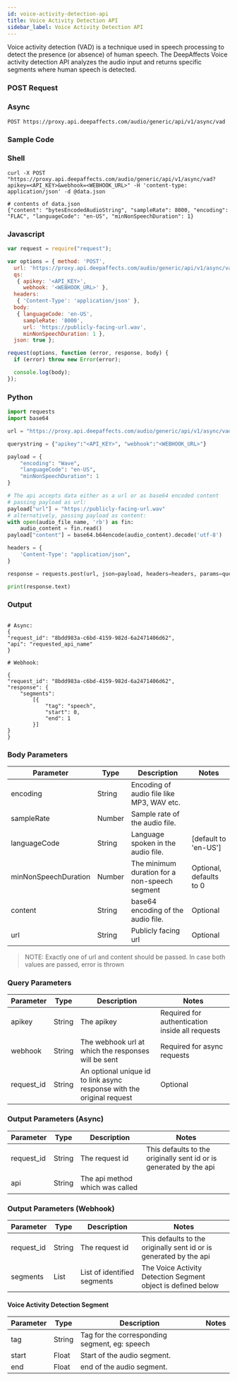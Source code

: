 ```yaml
---
id: voice-activity-detection-api
title: Voice Activity Detection API
sidebar_label: Voice Activity Detection API
---
```


Voice activity detection (VAD) is a technique used in speech processing to detect the presence (or absence) of human speech. The DeepAffects Voice activity detection API analyzes the audio input and returns specific segments where human speech is detected.


### POST Request

### Async

`POST https://proxy.api.deepaffects.com/audio/generic/api/v1/async/vad`

### Sample Code

### Shell

```shell
curl -X POST "https://proxy.api.deepaffects.com/audio/generic/api/v1/async/vad?apikey=<API_KEY>&webhook=<WEBHOOK_URL>" -H 'content-type: application/json' -d @data.json

# contents of data.json
{"content": "bytesEncodedAudioString", "sampleRate": 8000, "encoding": "FLAC", "languageCode": "en-US", "minNonSpeechDuration": 1}
```
### Javascript

```javascript
var request = require("request");

var options = { method: 'POST',
  url: 'https://proxy.api.deepaffects.com/audio/generic/api/v1/async/vad',
  qs: 
   { apikey: '<API_KEY>',
     webhook: '<WEBHOOK_URL>' },
  headers: 
   { 'Content-Type': 'application/json' },
  body: 
   { languageCode: 'en-US',
     sampleRate: '8000',
     url: 'https://publicly-facing-url.wav',
     minNonSpeechDuration: 1 },
  json: true };

request(options, function (error, response, body) {
  if (error) throw new Error(error);

  console.log(body);
});

```
### Python

```python
import requests
import base64

url = "https://proxy.api.deepaffects.com/audio/generic/api/v1/async/vad"

querystring = {"apikey":"<API_KEY>", "webhook":"<WEBHOOK_URL>"}

payload = {
    "encoding": "Wave",
    "languageCode": "en-US",
    "minNonSpeechDuration": 1
}

# The api accepts data either as a url or as base64 encoded content
# passing payload as url:
payload["url"] = "https://publicly-facing-url.wav"
# alternatively, passing payload as content:
with open(audio_file_name, 'rb') as fin:
    audio_content = fin.read()
payload["content"] = base64.b64encode(audio_content).decode('utf-8')

headers = {
    'Content-Type': "application/json",
}

response = requests.post(url, json=payload, headers=headers, params=querystring)

print(response.text)
```

### Output

```shell

# Async:
{
"request_id": "8bdd983a-c6bd-4159-982d-6a2471406d62",
"api": "requested_api_name"
}

# Webhook:

{
"request_id": "8bdd983a-c6bd-4159-982d-6a2471406d62",
"response": {
    "segments":
        [{
            "tag": "speech",
            "start": 0,
            "end": 1
        }]
}
}
```

### Body Parameters

| Parameter    | Type         | Description                               | Notes                        |
| ------------ | ------------ | ----------------------------------------- | ---------------------------- |
| encoding     | String       | Encoding of audio file like MP3, WAV etc. |                              |
| sampleRate   | Number       | Sample rate of the audio file.            |                              |
| languageCode | String       | Language spoken in the audio file.        | [default to &#39;en-US&#39;] |
| minNonSpeechDuration   | Number | The minimum duration for a non-speech segment     |    Optional, defaults to 0                          |
| content      | String | base64 encoding of the audio file.                       | Optional                     |
| url          | String | Publicly facing url                                      | Optional                     |

> NOTE: Exactly one of url and content should be passed. In case both values are passed, error is thrown


### Query Parameters

| Parameter  | Type   | Description                                                            | Notes                                           |
| ---------- | ------ | ---------------------------------------------------------------------- | ----------------------------------------------- |
| apikey    | String | The apikey                                                             | Required for authentication inside all requests |
| webhook    | String | The webhook url at which the responses will be sent                    | Required for async requests                     |
| request_id | String | An optional unique id to link async response with the original request | Optional                                        |

### Output Parameters (Async)

| Parameter  | Type   | Description                     | Notes                                                              |
| ---------- | ------ | ------------------------------- | ------------------------------------------------------------------ |
| request_id | String | The request id                  | This defaults to the originally sent id or is generated by the api |
| api        | String | The api method which was called |                                                                    |

### Output Parameters (Webhook)

| Parameter  | Type   | Description                 | Notes                                                              |
| ---------- | ------ | --------------------------- | ------------------------------------------------------------------ |
| request_id | String | The request id              | This defaults to the originally sent id or is generated by the api |
| segments   | List   | List of identified segments | The Voice Activity Detection Segment object is defined below         |

#### Voice Activity Detection Segment

| Parameter  | Type   | Description                           | Notes |
| ---------- | ------ | ------------------------------------- | ----- |
| tag | String | Tag for the corresponding segment, eg: speech |       |
| start      | Float  | Start of the audio segment.           |       |
| end        | Float  | end of the audio segment.             |       |
